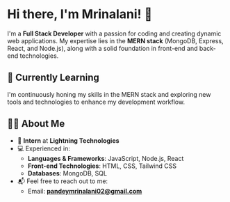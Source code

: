 # Hi there, I'm Mrinalani! 👋

I'm a **Full Stack Developer** with a passion for coding and creating dynamic web applications. My expertise lies in the **MERN stack** (MongoDB, Express, React, and Node.js), along with a solid foundation in front-end and back-end technologies.

## 🌱 Currently Learning
I'm continuously honing my skills in the MERN stack and exploring new tools and technologies to enhance my development workflow.

## 👩‍💻 About Me
- 💼 **Intern** at **Lightning Technologies**
- 💻 Experienced in:  
  - **Languages & Frameworks**: JavaScript, Node.js, React  
  - **Front-end Technologies**: HTML, CSS, Tailwind CSS  
  - **Databases**: MongoDB, SQL  
- 📬 Feel free to reach out to me:  
  - Email: **pandeymrinalani02@gmail.com**


<!---
Mrinalani/Mrinalani is a ✨ special ✨ repository because its `README.md` (this file) appears on your GitHub profile.
You can click the Preview link to take a look at your changes.
--->
